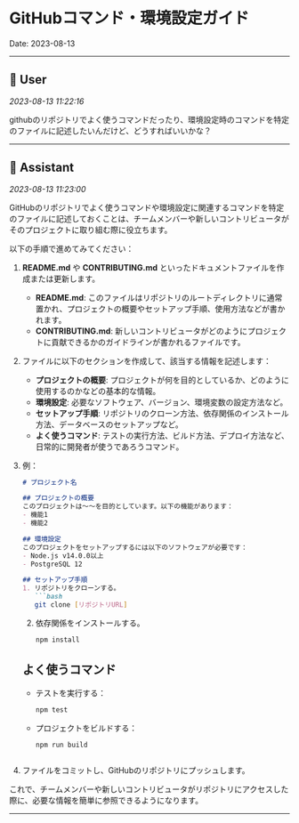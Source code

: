 # GitHubコマンド・環境設定ガイド

Date: 2023-08-13

---

## 👤 User
*2023-08-13 11:22:16*

githubのリポジトリでよく使うコマンドだったり、環境設定時のコマンドを特定のファイルに記述したいんだけど、どうすればいいかな？

---

## 🤖 Assistant
*2023-08-13 11:23:00*

GitHubのリポジトリでよく使うコマンドや環境設定に関連するコマンドを特定のファイルに記述しておくことは、チームメンバーや新しいコントリビュータがそのプロジェクトに取り組む際に役立ちます。

以下の手順で進めてみてください：

1. **README.md** や **CONTRIBUTING.md** といったドキュメントファイルを作成または更新します。

   - **README.md**: このファイルはリポジトリのルートディレクトリに通常置かれ、プロジェクトの概要やセットアップ手順、使用方法などが書かれます。
   - **CONTRIBUTING.md**: 新しいコントリビュータがどのようにプロジェクトに貢献できるかのガイドラインが書かれるファイルです。

2. ファイルに以下のセクションを作成して、該当する情報を記述します：

   - **プロジェクトの概要**: プロジェクトが何を目的としているか、どのように使用するのかなどの基本的な情報。
   - **環境設定**: 必要なソフトウェア、バージョン、環境変数の設定方法など。
   - **セットアップ手順**: リポジトリのクローン方法、依存関係のインストール方法、データベースのセットアップなど。
   - **よく使うコマンド**: テストの実行方法、ビルド方法、デプロイ方法など、日常的に開発者が使うであろうコマンド。

3. 例：

   ```markdown
   # プロジェクト名

   ## プロジェクトの概要
   このプロジェクトは～～を目的としています。以下の機能があります：
   - 機能1
   - 機能2

   ## 環境設定
   このプロジェクトをセットアップするには以下のソフトウェアが必要です：
   - Node.js v14.0.0以上
   - PostgreSQL 12

   ## セットアップ手順
   1. リポジトリをクローンする。
      ```bash
      git clone [リポジトリURL]
      ```
   2. 依存関係をインストールする。
      ```bash
      npm install
      ```

   ## よく使うコマンド
   - テストを実行する：
      ```bash
      npm test
      ```
   - プロジェクトをビルドする：
      ```bash
      npm run build
      ```

   ```

4. ファイルをコミットし、GitHubのリポジトリにプッシュします。

これで、チームメンバーや新しいコントリビュータがリポジトリにアクセスした際に、必要な情報を簡単に参照できるようになります。

---
